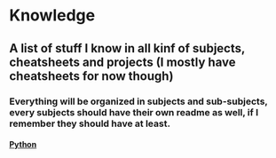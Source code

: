 # Knowledge
## A list of stuff I know in all kinf of subjects, cheatsheets and projects (I mostly have cheatsheets for now though)
### Everything will be organized in subjects and sub-subjects, every subjects should have their own readme as well, if I remember they should have at least.

#### [Python](https://github.com/DeusExAliquo/Knowledge/tree/main/PythonKnowledge)